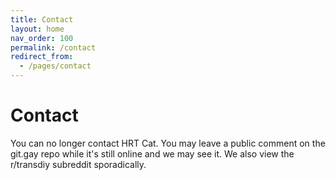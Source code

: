 ```yaml
---
title: Contact
layout: home
nav_order: 100
permalink: /contact
redirect_from:
  - /pages/contact
---
```


# Contact

You can no longer contact HRT Cat. You may leave a public comment on the git.gay repo while it's still online and we may see it. We also view the r/transdiy subreddit sporadically.

